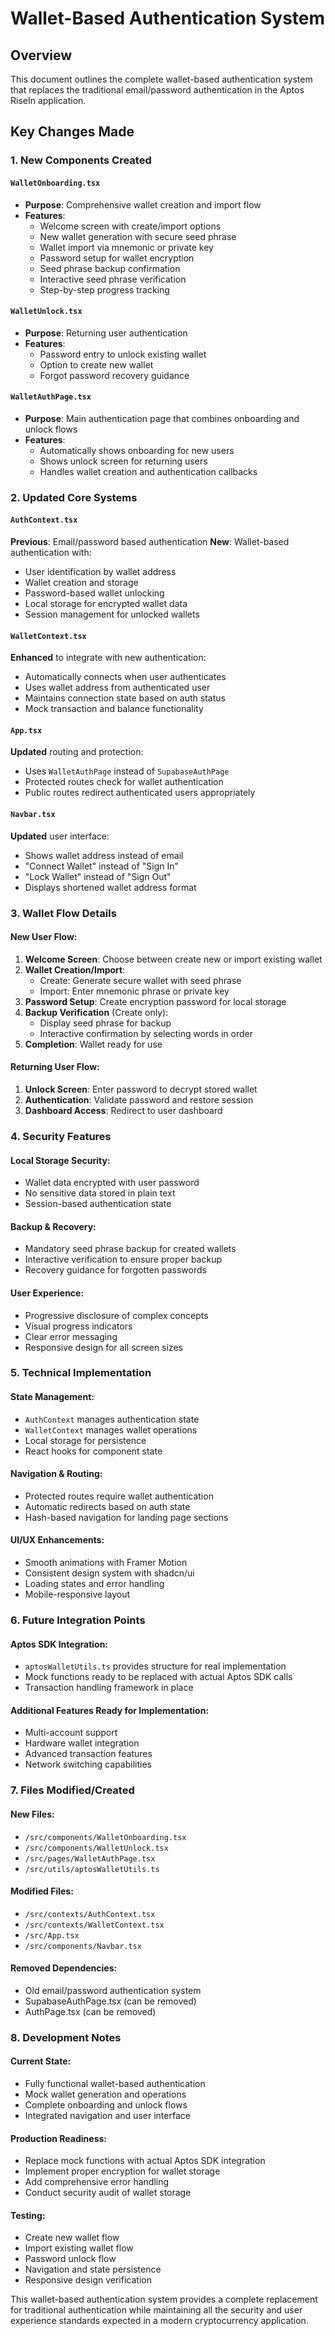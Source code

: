 # Wallet-Based Authentication System

## Overview
This document outlines the complete wallet-based authentication system that replaces the traditional email/password authentication in the Aptos RiseIn application.

## Key Changes Made

### 1. New Components Created

#### `WalletOnboarding.tsx`
- **Purpose**: Comprehensive wallet creation and import flow
- **Features**:
  - Welcome screen with create/import options
  - New wallet generation with secure seed phrase
  - Wallet import via mnemonic or private key
  - Password setup for wallet encryption
  - Seed phrase backup confirmation
  - Interactive seed phrase verification
  - Step-by-step progress tracking

#### `WalletUnlock.tsx`
- **Purpose**: Returning user authentication
- **Features**:
  - Password entry to unlock existing wallet
  - Option to create new wallet
  - Forgot password recovery guidance

#### `WalletAuthPage.tsx`
- **Purpose**: Main authentication page that combines onboarding and unlock flows
- **Features**:
  - Automatically shows onboarding for new users
  - Shows unlock screen for returning users
  - Handles wallet creation and authentication callbacks

### 2. Updated Core Systems

#### `AuthContext.tsx`
**Previous**: Email/password based authentication
**New**: Wallet-based authentication with:
- User identification by wallet address
- Wallet creation and storage
- Password-based wallet unlocking
- Local storage for encrypted wallet data
- Session management for unlocked wallets

#### `WalletContext.tsx`
**Enhanced** to integrate with new authentication:
- Automatically connects when user authenticates
- Uses wallet address from authenticated user
- Maintains connection state based on auth status
- Mock transaction and balance functionality

#### `App.tsx`
**Updated** routing and protection:
- Uses `WalletAuthPage` instead of `SupabaseAuthPage`
- Protected routes check for wallet authentication
- Public routes redirect authenticated users appropriately

#### `Navbar.tsx`
**Updated** user interface:
- Shows wallet address instead of email
- "Connect Wallet" instead of "Sign In"
- "Lock Wallet" instead of "Sign Out"
- Displays shortened wallet address format

### 3. Wallet Flow Details

#### New User Flow:
1. **Welcome Screen**: Choose between create new or import existing wallet
2. **Wallet Creation/Import**: 
   - Create: Generate secure wallet with seed phrase
   - Import: Enter mnemonic phrase or private key
3. **Password Setup**: Create encryption password for local storage
4. **Backup Verification** (Create only): 
   - Display seed phrase for backup
   - Interactive confirmation by selecting words in order
5. **Completion**: Wallet ready for use

#### Returning User Flow:
1. **Unlock Screen**: Enter password to decrypt stored wallet
2. **Authentication**: Validate password and restore session
3. **Dashboard Access**: Redirect to user dashboard

### 4. Security Features

#### Local Storage Security:
- Wallet data encrypted with user password
- No sensitive data stored in plain text
- Session-based authentication state

#### Backup & Recovery:
- Mandatory seed phrase backup for created wallets
- Interactive verification to ensure proper backup
- Recovery guidance for forgotten passwords

#### User Experience:
- Progressive disclosure of complex concepts
- Visual progress indicators
- Clear error messaging
- Responsive design for all screen sizes

### 5. Technical Implementation

#### State Management:
- `AuthContext` manages authentication state
- `WalletContext` manages wallet operations
- Local storage for persistence
- React hooks for component state

#### Navigation & Routing:
- Protected routes require wallet authentication
- Automatic redirects based on auth state
- Hash-based navigation for landing page sections

#### UI/UX Enhancements:
- Smooth animations with Framer Motion
- Consistent design system with shadcn/ui
- Loading states and error handling
- Mobile-responsive layout

### 6. Future Integration Points

#### Aptos SDK Integration:
- `aptosWalletUtils.ts` provides structure for real implementation
- Mock functions ready to be replaced with actual Aptos SDK calls
- Transaction handling framework in place

#### Additional Features Ready for Implementation:
- Multi-account support
- Hardware wallet integration
- Advanced transaction features
- Network switching capabilities

### 7. Files Modified/Created

#### New Files:
- `/src/components/WalletOnboarding.tsx`
- `/src/components/WalletUnlock.tsx`
- `/src/pages/WalletAuthPage.tsx`
- `/src/utils/aptosWalletUtils.ts`

#### Modified Files:
- `/src/contexts/AuthContext.tsx`
- `/src/contexts/WalletContext.tsx`
- `/src/App.tsx`
- `/src/components/Navbar.tsx`

#### Removed Dependencies:
- Old email/password authentication system
- SupabaseAuthPage.tsx (can be removed)
- AuthPage.tsx (can be removed)

### 8. Development Notes

#### Current State:
- Fully functional wallet-based authentication
- Mock wallet generation and operations
- Complete onboarding and unlock flows
- Integrated navigation and user interface

#### Production Readiness:
- Replace mock functions with actual Aptos SDK integration
- Implement proper encryption for wallet storage
- Add comprehensive error handling
- Conduct security audit of wallet storage

#### Testing:
- Create new wallet flow
- Import existing wallet flow
- Password unlock flow
- Navigation and state persistence
- Responsive design verification

This wallet-based authentication system provides a complete replacement for traditional authentication while maintaining all the security and user experience standards expected in a modern cryptocurrency application.